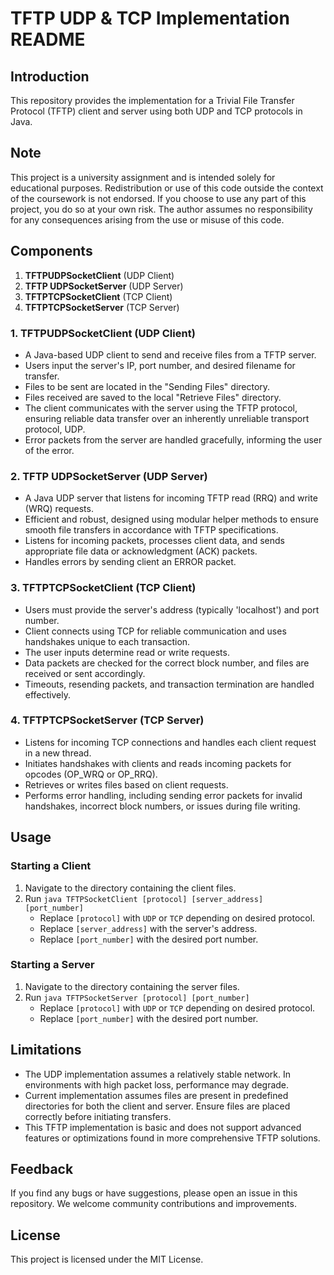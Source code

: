 # TFTP UDP & TCP Implementation README

## Introduction

This repository provides the implementation for a Trivial File Transfer Protocol (TFTP) client and server using both UDP and TCP protocols in Java.

## Note
This project is a university assignment and is intended solely for educational purposes. Redistribution or use of this code outside the context of the coursework is not endorsed. If you choose to use any part of this project, you do so at your own risk. The author assumes no responsibility for any consequences arising from the use or misuse of this code.

## Components

1. **TFTPUDPSocketClient** (UDP Client)
2. **TFTP UDPSocketServer** (UDP Server)
3. **TFTPTCPSocketClient** (TCP Client)
4. **TFTPTCPSocketServer** (TCP Server)

### 1. TFTPUDPSocketClient (UDP Client)

- A Java-based UDP client to send and receive files from a TFTP server.
- Users input the server's IP, port number, and desired filename for transfer.
- Files to be sent are located in the "Sending Files" directory.
- Files received are saved to the local "Retrieve Files" directory.
- The client communicates with the server using the TFTP protocol, ensuring reliable data transfer over an inherently unreliable transport protocol, UDP.
- Error packets from the server are handled gracefully, informing the user of the error.

### 2. TFTP UDPSocketServer (UDP Server)

- A Java UDP server that listens for incoming TFTP read (RRQ) and write (WRQ) requests.
- Efficient and robust, designed using modular helper methods to ensure smooth file transfers in accordance with TFTP specifications.
- Listens for incoming packets, processes client data, and sends appropriate file data or acknowledgment (ACK) packets.
- Handles errors by sending client an ERROR packet.

### 3. TFTPTCPSocketClient (TCP Client)

- Users must provide the server's address (typically 'localhost') and port number.
- Client connects using TCP for reliable communication and uses handshakes unique to each transaction.
- The user inputs determine read or write requests.
- Data packets are checked for the correct block number, and files are received or sent accordingly.
- Timeouts, resending packets, and transaction termination are handled effectively.

### 4. TFTPTCPSocketServer (TCP Server)

- Listens for incoming TCP connections and handles each client request in a new thread.
- Initiates handshakes with clients and reads incoming packets for opcodes (OP_WRQ or OP_RRQ).
- Retrieves or writes files based on client requests.
- Performs error handling, including sending error packets for invalid handshakes, incorrect block numbers, or issues during file writing.

## Usage

### Starting a Client

1. Navigate to the directory containing the client files.
2. Run `java TFTPSocketClient [protocol] [server_address] [port_number]`
    - Replace `[protocol]` with `UDP` or `TCP` depending on desired protocol.
    - Replace `[server_address]` with the server's address.
    - Replace `[port_number]` with the desired port number.

### Starting a Server

1. Navigate to the directory containing the server files.
2. Run `java TFTPSocketServer [protocol] [port_number]`
    - Replace `[protocol]` with `UDP` or `TCP` depending on desired protocol.
    - Replace `[port_number]` with the desired port number.

## Limitations

- The UDP implementation assumes a relatively stable network. In environments with high packet loss, performance may degrade.
- Current implementation assumes files are present in predefined directories for both the client and server. Ensure files are placed correctly before initiating transfers.
- This TFTP implementation is basic and does not support advanced features or optimizations found in more comprehensive TFTP solutions.

## Feedback

If you find any bugs or have suggestions, please open an issue in this repository. We welcome community contributions and improvements.

## License

This project is licensed under the MIT License.
